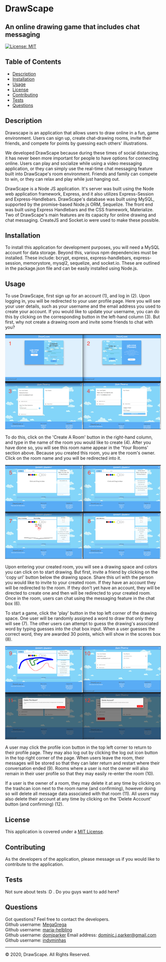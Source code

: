 
# DrawScape

## An online drawing game that includes chat messaging  

[![License: MIT](https://img.shields.io/badge/License-MIT-yellow.svg)](https://opensource.org/licenses/MIT)  



## Table of Contents

* [Description](#description)
* [Installation](#installation)
* [Usage](#usage)
* [License](#license)
* [Contributing](#contribution)
* [Tests](#tests)
* [Questions](#questions)



## Description 

Drawscape is an application that allows users to draw online in a fun, game environment. Users can sign up, create chat-drawing rooms, invite their friends, and compete for points by guessing each others' illustrations.  
  
We developed DrawScape because during these times of social distancing, it has never been more important for people to have options for connecting online. Users can play and socialize while using a video messaging application, or they can simply use the real-time chat messaging feature built into DrawScape's room environment. Friends and family can compete to win, or they can relax and play while just hanging out.   
  
DrawScape is a Node JS application. It's server was built using the Node web application framework, Express, and it also utilizes Express-Session and Express-Handlebars. DrawScape's database was built using MySQL, supported by the promise-based Node.js ORM, Sequelize. The front end was built using Express Handlebars and the CSS framework, Materialize. Two of DrawScape's main features are its capacity for online drawing and chat messaging. CreateJS and Socket.io were used to make these possible.      



## Installation

To install this application for development purposes, you will need a MySQL account for data storage. Beyond this, various npm dependencies must be installed. These include: bcrypt, express, express-handlebars, express-session, memorystore, mysql2, sequelize, and socket.io. These are outlined in the package.json file and can be easily installed using Node.js.



## Usage 

To use DrawScape, first sign up for an account (1), and log in (2). Upon logging in, you will be redirected to your user profile page. Here you will see your user details, such as your username and the email address you used to create your account. If you would like to update your username, you can do this by clicking on the corresponding button in the left-hand column (3). But first, why not create a drawing room and invite some friends to chat with you? 

![Log in and create room](./public/assets/images/pics1-4.png)
    

To do this, click on the 'Create A Room' button in the right-hand column, and type in the name of the room you would like to create (4). After you have done so, you will see this room name appear in the 'Your Rooms' section above. Because you created this room, you are the room's owner. Click on the room name and you will be redirected into it.

![Play drawing game with a friend](./public/assets/images/pics5-8.png)

Upon entering your created room, you will see a drawing space and colors you can click on to start drawing. But first, invite a friend by clicking on the 'copy url' button below the drawing space. Share this url with the person you would like to invite to your created room. If they have an account they will be redirected to the room. If they don't yet have an account, they will be directed to create one and then will be redirected to your created room. Once in the room, users can chat using the messaging feature in the chat box (6).

To start a game, click the 'play' button in the top left corner of the drawing space. One user will be randomly assigned a word to draw that only they will see (7). The other users can attempt to guess the drawing's associated word by typing guesses into the chat box input. When a user guesses the correct word, they are awarded 30 points, which will show in the scores box (8).

![Delete room and account](./public/assets/images/pics9-12.png)

A user may click the profile icon button in the top left corner to return to their profile page. They may also log out by clicking the log out icon button in the top right corner of the page. When users leave the room, their messages will be stored so that they can later return and restart where their conversation ended (9). Rooms where a user is not the owner will also remain in their user profile so that they may easily re-enter the room (10). 

If a user is the owner of a room, they may delete it at any time by clicking on the trashcan icon next to the room name (and confirming), however doing so will delete all message data associated with that room (11). All users may also delete their account at any time by clicking on the 'Delete Account' button (and confirming) (12).  




## License

This application is covered under a [MIT License](https://opensource.org/licenses/MIT).



## Contributing

As the developers of the application, please message us if you would like to contribute to the application. 



## Tests

Not sure about tests :D . Do you guys want to add here?



## Questions

Got questions? Feel free to contact the developers.  
Github username:  [MegaGrega](https://github.com/MegaGrega)  
Github username:  [maria-helbling](https://github.com/maria-helbling)  
Github username:  [domjparker](https://github.com/domjparker)   Email address: dominic.j.parker@gmail.com   
Github username:  [indyminhas](https://github.com/indyminhas)


---

© 2020, DrawScape. All Rights Reserved.

